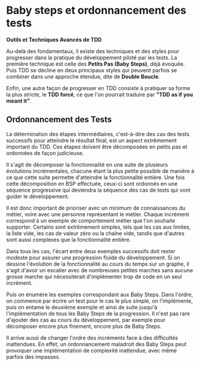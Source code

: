 Baby steps et ordonnancement des tests
================================================================

**Outils et Techniques Avancés de TDD**

Au-delà des fondamentaux, il existe des techniques et des styles pour progresser dans la pratique du développement piloté par les tests. La première technique est celle des **Petits Pas (Baby Steps)**, déjà évoquée. Puis TDD se décline en deux principaux styles qui peuvent parfois se combiner dans une approche étendue, dite de **Double Boucle**.

Enfin, une autre façon de progresser en TDD consiste à pratiquer sa forme la plus stricte, le **TDD forcé**, ce que l'on pourrait traduire par **"TDD as if you meant it"**.

## Ordonnancement des Tests

La détermination des étapes intermédiaires, c'est-à-dire des cas des tests successifs pour atteindre le résultat final, est un aspect extrêmement important du TDD. Ces étapes doivent être décomposées en petits pas et ordonnées de façon judicieuse.

Il s'agit de décomposer la fonctionnalité en une suite de plusieurs évolutions incrémentales, chacune étant la plus petite possible de manière à ce que cette suite permette d'atteindre la fonctionnalité entière. Une fois cette décomposition en BSP effectuée, ceux-ci sont ordonnés en une séquence progressive qui deviendra la séquence des cas de tests qui vont guider le développement.

Il est donc important de prioriser avec un minimum de connaissances du métier, voire avec une personne représentant le métier. Chaque incrément correspond à un exemple de comportement métier que l'on souhaite supporter. Certains sont extrêmement simples, tels que les cas aux limites, la liste vide, les cas de valeur zéro ou la chaîne vide, tandis que d'autres sont aussi complexes que la fonctionnalité entière.

Dans tous les cas, l'écart entre deux exemples successifs doit rester modeste pour assurer une progression fluide du développement. Si on dessine l'évolution de la fonctionnalité au cours du temps sur un graphe, il s'agit d'avoir un escalier avec de nombreuses petites marches sans aucune grosse marche qui nécessiterait d'implémenter trop de code en un seul incrément.

Puis on énumère les exemples correspondant aux Baby Steps. Dans l'ordre, on commence par écrire un test pour le cas le plus simple, on l'implémente, puis on entame le deuxième exemple et ainsi de suite jusqu'à l'implémentation de tous les Baby Steps de la progression. Il n'est pas rare d'ajouter des cas au cours du développement, par exemple pour décomposer encore plus finement, encore plus de Baby Steps.

Il arrive aussi de changer l'ordre des incréments face à des difficultés inattendues. En effet, un ordonnancement maladroit des Baby Steps peut provoquer une implémentation de complexité inattendue, avec même parfois des impasses.
